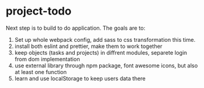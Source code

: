 # project-todo
Next step is to build to do application. The goals are to:
1. Set up whole webpack config, add sass to css transformation this time.
2. install both eslint and prettier, make them to work together
3. keep objects (tasks and projects) in diffrent modules, separete login from dom implementation
4. use external library through npm package, font awesome icons, but also at least one function
5. learn and use localStorage to keep users data there
